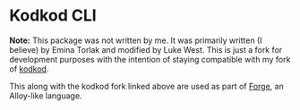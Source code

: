 # Kodkod CLI

**Note:** This package was not written by me. It was primarily written (I believe) by Emina Torlak and modified by Luke West. This is just a fork for development purposes with the intention of staying compatible with my fork of [kodkod](https://github.com/MLavrentyev/kodkod).

This along with the kodkod fork linked above are used as part of [Forge](https://github.com/cemcutting/Forge), an Alloy-like language.

